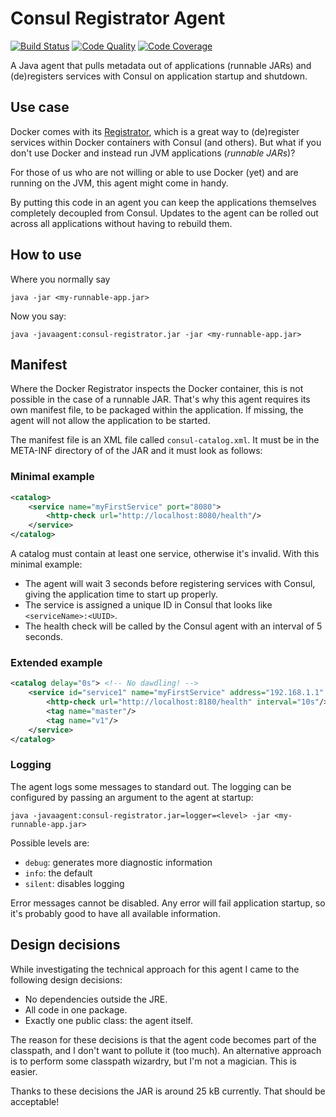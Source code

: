 # Consul Registrator Agent

[![Build Status](https://travis-ci.org/voostindie/consul-registrator.svg?branch=master)](https://travis-ci.org/voostindie/consul-registrator)
[![Code Quality](https://api.codacy.com/project/badge/grade/960587eea7c24e77b6b297c0f2cba56a)](https://www.codacy.com/app/voostindie/consul-registrator)
[![Code Coverage](https://api.codacy.com/project/badge/coverage/960587eea7c24e77b6b297c0f2cba56a)](https://www.codacy.com/app/voostindie/consul-registrator)

A Java agent that pulls metadata out of applications (runnable JARs) and (de)registers services with Consul on application startup and shutdown.

## Use case

Docker comes with its [Registrator](http://gliderlabs.com/registrator/latest/), which is a great way to (de)register services within Docker containers with Consul (and others). But what if you don't use Docker and instead run JVM applications (*runnable JARs*)?

For those of us who are not willing or able to use Docker (yet) and are running on the JVM, this agent might come in handy.

By putting this code in an agent you can keep the applications themselves completely decoupled from Consul. Updates to the agent can be rolled out across all applications without having to rebuild them.

## How to use

Where you normally say

    java -jar <my-runnable-app.jar>

Now you say:

    java -javaagent:consul-registrator.jar -jar <my-runnable-app.jar>

## Manifest

Where the Docker Registrator inspects the Docker container, this is not possible in the case of a runnable JAR. That's why this agent requires its own manifest file, to be packaged within the application. If missing, the agent will not allow the application to be started.

The manifest file is an XML file called `consul-catalog.xml`. It must be in the META-INF directory of of the JAR and it must look as follows:

### Minimal example

```xml
<catalog>
    <service name="myFirstService" port="8080">
        <http-check url="http://localhost:8080/health"/>
    </service>
</catalog>
```

A catalog must contain at least one service, otherwise it's invalid. With this minimal example:

* The agent will wait 3 seconds before registering services with Consul, giving the application time to start up properly.
* The service is assigned a unique ID in Consul that looks like `<serviceName>:<UUID>`.
* The health check will be called by the Consul agent with an interval of 5 seconds.

### Extended example

```xml
<catalog delay="0s"> <!-- No dawdling! -->
    <service id="service1" name="myFirstService" address="192.168.1.1" port="8100">
        <http-check url="http://localhost:8180/health" interval="10s"/>
        <tag name="master"/>
        <tag name="v1"/>
    </service>
</catalog>
```

### Logging

The agent logs some messages to standard out. The logging can be configured by passing an argument to the agent at startup:

    java -javaagent:consul-registrator.jar=logger=<level> -jar <my-runnable-app.jar>

Possible levels are:

* `debug`: generates more diagnostic information
* `info`: the default
* `silent`: disables logging

Error messages cannot be disabled. Any error will fail application startup, so it's probably good to have all available information.

## Design decisions

While investigating the technical approach for this agent I came to the following design decisions:

* No dependencies outside the JRE.
* All code in one package.
* Exactly one public class: the agent itself.

The reason for these decisions is that the agent code becomes part of the classpath, and I don't want to pollute it (too much). An alternative approach is to perform some classpath wizardry, but I'm not a magician. This is easier.

Thanks to these decisions the JAR is around 25 kB currently. That should be acceptable!